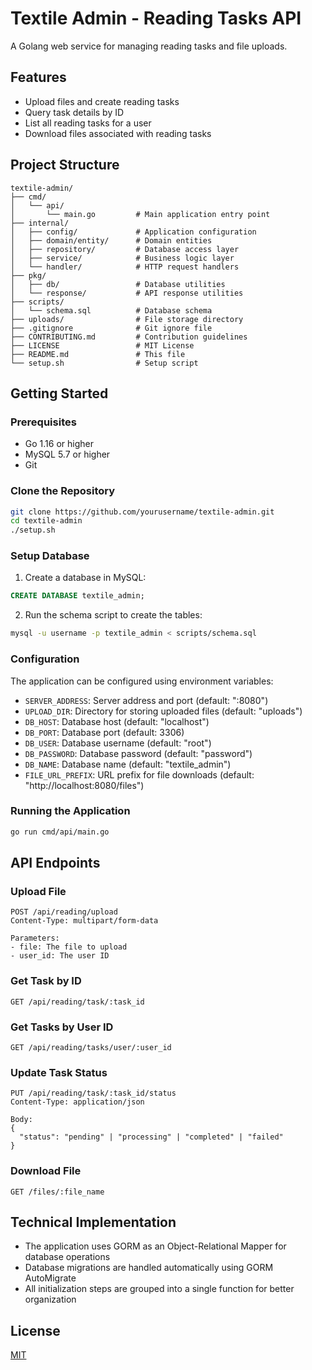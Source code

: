 # Textile Admin - Reading Tasks API

A Golang web service for managing reading tasks and file uploads.

## Features

- Upload files and create reading tasks
- Query task details by ID
- List all reading tasks for a user
- Download files associated with reading tasks

## Project Structure

```
textile-admin/
├── cmd/
│   └── api/
│       └── main.go         # Main application entry point
├── internal/
│   ├── config/             # Application configuration
│   ├── domain/entity/      # Domain entities
│   ├── repository/         # Database access layer
│   ├── service/            # Business logic layer
│   └── handler/            # HTTP request handlers
├── pkg/
│   ├── db/                 # Database utilities
│   └── response/           # API response utilities
├── scripts/
│   └── schema.sql          # Database schema
├── uploads/                # File storage directory
├── .gitignore              # Git ignore file
├── CONTRIBUTING.md         # Contribution guidelines
├── LICENSE                 # MIT License
├── README.md               # This file
└── setup.sh                # Setup script
```

## Getting Started

### Prerequisites

- Go 1.16 or higher
- MySQL 5.7 or higher
- Git

### Clone the Repository

```bash
git clone https://github.com/yourusername/textile-admin.git
cd textile-admin
./setup.sh
```

### Setup Database

1. Create a database in MySQL:

```sql
CREATE DATABASE textile_admin;
```

2. Run the schema script to create the tables:

```bash
mysql -u username -p textile_admin < scripts/schema.sql
```

### Configuration

The application can be configured using environment variables:

- `SERVER_ADDRESS`: Server address and port (default: ":8080")
- `UPLOAD_DIR`: Directory for storing uploaded files (default: "uploads")
- `DB_HOST`: Database host (default: "localhost")
- `DB_PORT`: Database port (default: 3306)
- `DB_USER`: Database username (default: "root")
- `DB_PASSWORD`: Database password (default: "password")
- `DB_NAME`: Database name (default: "textile_admin")
- `FILE_URL_PREFIX`: URL prefix for file downloads (default: "http://localhost:8080/files")

### Running the Application

```bash
go run cmd/api/main.go
```

## API Endpoints

### Upload File

```
POST /api/reading/upload
Content-Type: multipart/form-data

Parameters:
- file: The file to upload
- user_id: The user ID
```

### Get Task by ID

```
GET /api/reading/task/:task_id
```

### Get Tasks by User ID

```
GET /api/reading/tasks/user/:user_id
```

### Update Task Status

```
PUT /api/reading/task/:task_id/status
Content-Type: application/json

Body:
{
  "status": "pending" | "processing" | "completed" | "failed"
}
```

### Download File

```
GET /files/:file_name
```

## Technical Implementation

- The application uses GORM as an Object-Relational Mapper for database operations
- Database migrations are handled automatically using GORM AutoMigrate
- All initialization steps are grouped into a single function for better organization

## License

[MIT](LICENSE) 